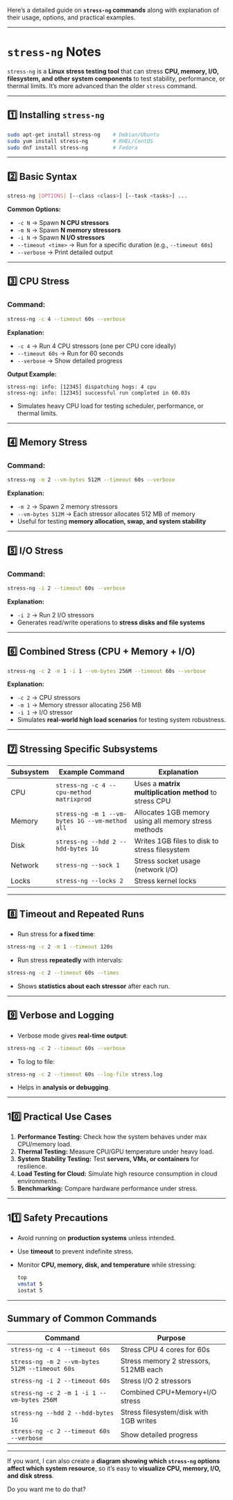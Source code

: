 Here’s a detailed guide on **`stress-ng` commands** along with explanation of their usage, options, and practical examples.

---

# **`stress-ng` Notes**

`stress-ng` is a **Linux stress testing tool** that can stress **CPU, memory, I/O, filesystem, and other system components** to test stability, performance, or thermal limits. It’s more advanced than the older `stress` command.

---

## **1️⃣ Installing `stress-ng`**

```bash
sudo apt-get install stress-ng    # Debian/Ubuntu
sudo yum install stress-ng        # RHEL/CentOS
sudo dnf install stress-ng        # Fedora
```

---

## **2️⃣ Basic Syntax**

```bash
stress-ng [OPTIONS] [--class <class>] [--task <tasks>] ...
```

**Common Options:**

* `-c N` → Spawn **N CPU stressors**
* `-m N` → Spawn **N memory stressors**
* `-i N` → Spawn **N I/O stressors**
* `--timeout <time>` → Run for a specific duration (e.g., `--timeout 60s`)
* `--verbose` → Print detailed output

---

## **3️⃣ CPU Stress**

### **Command:**

```bash
stress-ng -c 4 --timeout 60s --verbose
```

**Explanation:**

* `-c 4` → Run 4 CPU stressors (one per CPU core ideally)
* `--timeout 60s` → Run for 60 seconds
* `--verbose` → Show detailed progress

**Output Example:**

```
stress-ng: info: [12345] dispatching hogs: 4 cpu
stress-ng: info: [12345] successful run completed in 60.03s
```

* Simulates heavy CPU load for testing scheduler, performance, or thermal limits.

---

## **4️⃣ Memory Stress**

### **Command:**

```bash
stress-ng -m 2 --vm-bytes 512M --timeout 60s --verbose
```

**Explanation:**

* `-m 2` → Spawn 2 memory stressors
* `--vm-bytes 512M` → Each stressor allocates 512 MB of memory
* Useful for testing **memory allocation, swap, and system stability**

---

## **5️⃣ I/O Stress**

### **Command:**

```bash
stress-ng -i 2 --timeout 60s --verbose
```

**Explanation:**

* `-i 2` → Run 2 I/O stressors
* Generates read/write operations to **stress disks and file systems**

---

## **6️⃣ Combined Stress (CPU + Memory + I/O)**

```bash
stress-ng -c 2 -m 1 -i 1 --vm-bytes 256M --timeout 60s --verbose
```

**Explanation:**

* `-c 2` → CPU stressors
* `-m 1` → Memory stressor allocating 256 MB
* `-i 1` → I/O stressor
* Simulates **real-world high load scenarios** for testing system robustness.

---

## **7️⃣ Stressing Specific Subsystems**

| Subsystem | Example Command                                | Explanation                                           |
| --------- | ---------------------------------------------- | ----------------------------------------------------- |
| CPU       | `stress-ng -c 4 --cpu-method matrixprod`       | Uses a **matrix multiplication method** to stress CPU |
| Memory    | `stress-ng -m 1 --vm-bytes 1G --vm-method all` | Allocates 1GB memory using all memory stress methods  |
| Disk      | `stress-ng --hdd 2 --hdd-bytes 1G`             | Writes 1GB files to disk to stress filesystem         |
| Network   | `stress-ng --sock 1`                           | Stress socket usage (network I/O)                     |
| Locks     | `stress-ng --locks 2`                          | Stress kernel locks                                   |

---

## **8️⃣ Timeout and Repeated Runs**

* Run stress for **a fixed time**:

```bash
stress-ng -c 2 -m 1 --timeout 120s
```

* Run stress **repeatedly** with intervals:

```bash
stress-ng -c 2 --timeout 60s --times
```

* Shows **statistics about each stressor** after each run.

---

## **9️⃣ Verbose and Logging**

* Verbose mode gives **real-time output**:

```bash
stress-ng -c 2 --timeout 60s --verbose
```

* To log to file:

```bash
stress-ng -c 2 --timeout 60s --log-file stress.log
```

* Helps in **analysis or debugging**.

---

## **10️⃣ Practical Use Cases**

1. **Performance Testing:** Check how the system behaves under max CPU/memory load.
2. **Thermal Testing:** Measure CPU/GPU temperature under heavy load.
3. **System Stability Testing:** Test **servers, VMs, or containers** for resilience.
4. **Load Testing for Cloud:** Simulate high resource consumption in cloud environments.
5. **Benchmarking:** Compare hardware performance under stress.

---

## **11️⃣ Safety Precautions**

* Avoid running on **production systems** unless intended.
* Use **timeout** to prevent indefinite stress.
* Monitor **CPU, memory, disk, and temperature** while stressing:

  ```bash
  top
  vmstat 5
  iostat 5
  ```

---

## **Summary of Common Commands**

| Command                                        | Purpose                                |
| ---------------------------------------------- | -------------------------------------- |
| `stress-ng -c 4 --timeout 60s`                 | Stress CPU 4 cores for 60s             |
| `stress-ng -m 2 --vm-bytes 512M --timeout 60s` | Stress memory 2 stressors, 512MB each  |
| `stress-ng -i 2 --timeout 60s`                 | Stress I/O 2 stressors                 |
| `stress-ng -c 2 -m 1 -i 1 --vm-bytes 256M`     | Combined CPU+Memory+I/O stress         |
| `stress-ng --hdd 2 --hdd-bytes 1G`             | Stress filesystem/disk with 1GB writes |
| `stress-ng -c 2 --timeout 60s --verbose`       | Show detailed progress                 |

---

If you want, I can also create a **diagram showing which `stress-ng` options affect which system resource**, so it’s easy to **visualize CPU, memory, I/O, and disk stress**.

Do you want me to do that?
